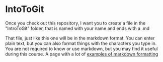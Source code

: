 # IntoToGit

Once you check out this repository, I want you to create a file in the "IntroToGit" folder, that is named with your name and ends with a .md

That file, just like this one will be in the markdown format.  You can enter plain text, but you can also format things with the characters you type in.  You are not required to know or use markdown, but you may find it useful during this course.
A page with a lot of [examples of markdown formatting](https://github.com/adam-p/markdown-here/wiki/Markdown-Cheatsheet)


